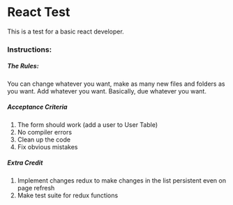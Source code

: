 # React Test

This is a test for a basic react developer.

### Instructions:

##### The Rules:

You can change whatever you want, make as many new files and folders as you want. Add whatever you want. Basically, due whatever you want.

##### Acceptance Criteria

1. The form should work (add a user to User Table)
2. No compiler errors
3. Clean up the code
4. Fix obvious mistakes

##### Extra Credit

1. Implement changes redux to make changes in the list persistent even on page refresh
2. Make test suite for redux functions 

